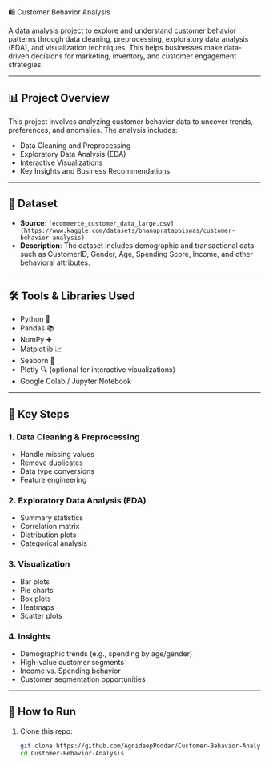 🛍️ Customer Behavior Analysis

A data analysis project to explore and understand customer behavior patterns through data cleaning, preprocessing, exploratory data analysis (EDA), and visualization techniques. This helps businesses make data-driven decisions for marketing, inventory, and customer engagement strategies.

---

## 📊 Project Overview

This project involves analyzing customer behavior data to uncover trends, preferences, and anomalies. The analysis includes:

- Data Cleaning and Preprocessing
- Exploratory Data Analysis (EDA)
- Interactive Visualizations
- Key Insights and Business Recommendations

---

## 📁 Dataset

- **Source**: `[ecommerce_customer_data_large.csv](https://www.kaggle.com/datasets/bhanupratapbiswas/customer-behavior-analysis)`
- **Description**: The dataset includes demographic and transactional data such as CustomerID, Gender, Age, Spending Score, Income, and other behavioral attributes.

---

## 🛠️ Tools & Libraries Used

- Python 🐍
- Pandas 📚
- NumPy ➕
- Matplotlib 📈
- Seaborn 🎨
- Plotly 🔍 (optional for interactive visualizations)
- Google Colab / Jupyter Notebook

---

## 📌 Key Steps

### 1. Data Cleaning & Preprocessing
- Handle missing values
- Remove duplicates
- Data type conversions
- Feature engineering

### 2. Exploratory Data Analysis (EDA)
- Summary statistics
- Correlation matrix
- Distribution plots
- Categorical analysis

### 3. Visualization
- Bar plots
- Pie charts
- Box plots
- Heatmaps
- Scatter plots

### 4. Insights
- Demographic trends (e.g., spending by age/gender)
- High-value customer segments
- Income vs. Spending behavior
- Customer segmentation opportunities

---

## 🚀 How to Run

1. Clone this repo:
   ```bash
   git clone https://github.com/AgnideepPoddar/Customer-Behavior-Analysis.git
   cd Customer-Behavior-Analysis
